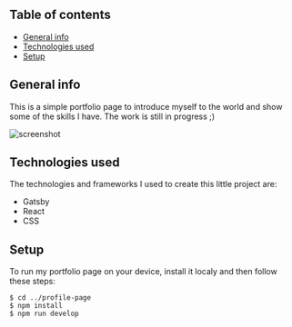 ## Table of contents
* [General info](#general-info)
* [Technologies used](#technologies-used)
* [Setup](#setup)

## General info
This is a simple portfolio page to introduce myself to the world and show some of the skills I have. 
The work is still in progress ;)

![screenshot](https://user-images.githubusercontent.com/66249958/116444189-c58cf280-a854-11eb-8950-8eccfed76a4b.png)

## Technologies used
The technologies and frameworks I used to create this little project are: 
* Gatsby
* React
* CSS

## Setup
To run my portfolio page on your device, install it localy and then follow these steps:

```
$ cd ../profile-page
$ npm install
$ npm run develop
```
